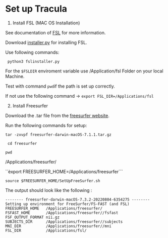 # Set up Tracula


1. Install FSL (MAC OS Installation)

See documentation of [FSL](https://fsl.fmrib.ox.ac.uk/fsl/fslwiki/FslInstallation/MacOsX) for more information. 

Download [installer.py](https://git.fmrib.ox.ac.uk/fsl/conda/installer/-/blob/master/fsl/installer/fslinstaller.py) for installing  FSL. 

Use following commands: 

``` python3 fslinstaller.py```

For the ```$FSLDIR``` enviroment variable use /Application/fsl Folder on your local Machine. 

Test with command ```pwd```if the path is set up correctly. 

If not use the following command -> ```export FSL_DIR=/Applications/fsl```






2. Install Freesurfer 

Download the .tar file from the [freesurfer website](https://surfer.nmr.mgh.harvard.edu/fswiki/rel7downloads).

Run the following commands for setup: 

```tar -zxvpf freesurfer-darwin-macOS-7.1.1.tar.gz ```

``` cd freesurfer```

```pwd```

/Applications/freesurfer/

``èxport FREESURFER_HOME=/Applications/freesurfer```

```source $FREESURFER_HOME/SetUpFreeSurfer.sh```

The output should look like the following : 


```
-------- freesurfer-darwin-macOS-7.3.2-20220804-6354275 --------
Setting up environment for FreeSurfer/FS-FAST (and FSL)
FREESURFER_HOME   /Applications/freesurfer/
FSFAST_HOME       /Applications/freesurfer//fsfast
FSF_OUTPUT_FORMAT nii.gz
SUBJECTS_DIR      /Applications/freesurfer//subjects
MNI_DIR           /Applications/freesurfer//mni
FSL_DIR           /Applications/fsl/
```








